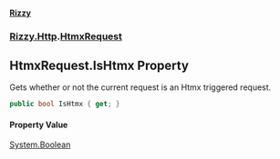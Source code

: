 #### [Rizzy](index.md 'index')
### [Rizzy.Http](Rizzy.Http.md 'Rizzy.Http').[HtmxRequest](Rizzy.Http.HtmxRequest.md 'Rizzy.Http.HtmxRequest')

## HtmxRequest.IsHtmx Property

Gets whether or not the current request is an Htmx triggered request.

```csharp
public bool IsHtmx { get; }
```

#### Property Value
[System.Boolean](https://docs.microsoft.com/en-us/dotnet/api/System.Boolean 'System.Boolean')